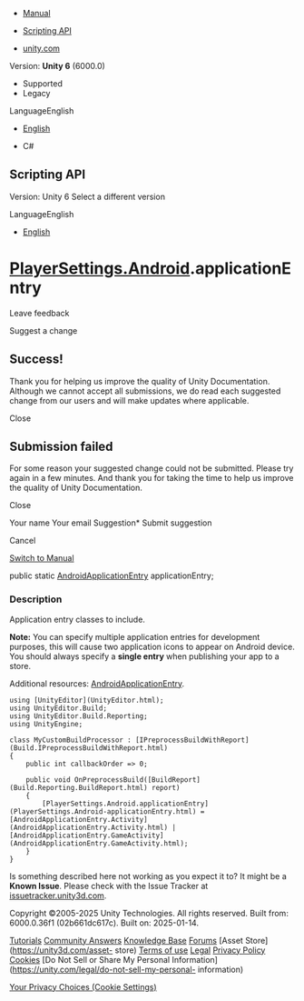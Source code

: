 [ ]()

  * [Manual](../Manual/index.html)
  * [Scripting API](../ScriptReference/index.html)

  * [unity.com](https://unity.com/)

Version: **Unity 6** (6000.0)

  * Supported
  * Legacy

LanguageEnglish

  * [English]()

  * C#

[ ](https://docs.unity3d.com)

## Scripting API

Version: Unity 6 Select a different version

LanguageEnglish

  * [English]()

#  [PlayerSettings.Android](PlayerSettings.Android.html).applicationEntry

Leave feedback

Suggest a change

## Success!

Thank you for helping us improve the quality of Unity Documentation. Although
we cannot accept all submissions, we do read each suggested change from our
users and will make updates where applicable.

Close

## Submission failed

For some reason your suggested change could not be submitted. Please <a>try
again</a> in a few minutes. And thank you for taking the time to help us
improve the quality of Unity Documentation.

Close

Your name Your email Suggestion* Submit suggestion

Cancel

[Switch to Manual](../Manual/class-PlayerSettings.html "Go to PlayerSettings
Component in the Manual")

public static [AndroidApplicationEntry](AndroidApplicationEntry.html)
applicationEntry;

### Description

Application entry classes to include.  
  
**Note:** You can specify multiple application entries for development
purposes, this will cause two application icons to appear on Android device.
You should always specify a **single entry** when publishing your app to a
store.

Additional resources: [AndroidApplicationEntry](AndroidApplicationEntry.html).

    
    
    using [UnityEditor](UnityEditor.html);
    using UnityEditor.Build;
    using UnityEditor.Build.Reporting;
    using UnityEngine;  
      
    class MyCustomBuildProcessor : [IPreprocessBuildWithReport](Build.IPreprocessBuildWithReport.html)
    {
        public int callbackOrder => 0;  
      
        public void OnPreprocessBuild([BuildReport](Build.Reporting.BuildReport.html) report)
        {
            [PlayerSettings.Android.applicationEntry](PlayerSettings.Android-applicationEntry.html) = [AndroidApplicationEntry.Activity](AndroidApplicationEntry.Activity.html) | [AndroidApplicationEntry.GameActivity](AndroidApplicationEntry.GameActivity.html);
        }
    }
    

Is something described here not working as you expect it to? It might be a
**Known Issue**. Please check with the Issue Tracker at
[issuetracker.unity3d.com](https://issuetracker.unity3d.com).

Copyright ©2005-2025 Unity Technologies. All rights reserved. Built from:
6000.0.36f1 (02b661dc617c). Built on: 2025-01-14.

[Tutorials](https://unity3d.com/learn) [Community
Answers](https://answers.unity3d.com) [Knowledge
Base](https://support.unity3d.com/hc/en-us)
[Forums](https://forum.unity3d.com) [Asset Store](https://unity3d.com/asset-
store) [Terms of use](https://docs.unity3d.com/Manual/TermsOfUse.html)
[Legal](https://unity.com/legal) [Privacy
Policy](https://unity.com/legal/privacy-policy)
[Cookies](https://unity.com/legal/cookie-policy) [Do Not Sell or Share My
Personal Information](https://unity.com/legal/do-not-sell-my-personal-
information)

[Your Privacy Choices (Cookie Settings)](javascript:void\(0\);)


